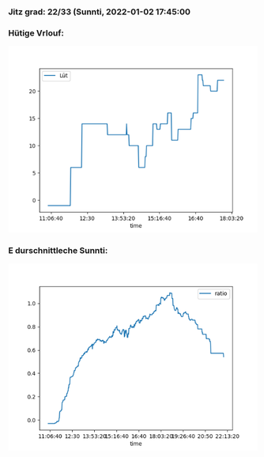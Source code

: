 ### Jitz grad: 22/33 (Sunnti, 2022-01-02 17:45:00

### Hütige Vrlouf:
![Graph](Today.png)

### E durschnittleche Sunnti:
![Graph](Sunnti.png)